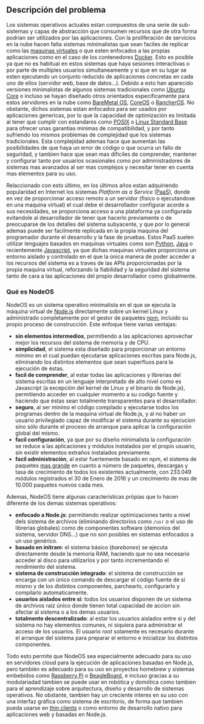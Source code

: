 ## Descripción del problema

Los sistemas operativos actuales estan compuestos de una serie de sub-sistemas y
capas de abstracción que consumen recursos que de otra forma podrian ser
utilizados por las aplicaciones. Con la proliferación de servicios en la nube
hacen falta sistemas minimalistas que sean faciles de replicar como las
[maquinas virtuales](https://es.wikipedia.org/wiki/Máquina_virtual) o que esten
enfocados a las propias aplicaciones como en el caso de los contenedores
[Docker](https://www.docker.com). Esto es posible ya que no es habitual en estos
sistemas que haya sesiones interactivas o por parte de multiples usuarios
simultaneamente y si que en su lugar se esten ejecutando un conjunto reducido de
aplicaciones concretas en cada uno de ellos (servidor web, base de datos...).
Debido a esto han aparecido versiones minimalistas de algunos sistemas
tradicionales como [Ubuntu Core](https://developer.ubuntu.com/en/snappy) o
incluso se hayan diseñado otros orientados especificamente para estos servidores
en la nube como [BareMetal OS](http://www.returninfinity.com/baremetal.html),
[CoreOS](https://coreos.com) o [RancherOS](http://rancher.com/rancher-os).
No obstante, dichos sistemas estan enfocados para ser usados por aplicaciones
genericas, por lo que la capacidad de optimización es limitada al tener que
cumplir con estandares como [POSIX](https://es.wikipedia.org/wiki/POSIX) o
[Linux Standard Base](http://www.linuxfoundation.org/collaborate/workgroups/lsb)
para ofrecer unas garantias minimas de compatibilidad, y por tanto sufriendo los
mismos problemas de complejidad que los sistemas tradicionales. Esta complejidad
ademas hace que aumentan las posibilidades de que haya un error de código o que
ocurra un fallo de seguridad, y tambien hace que sean mas dificiles de
comprender, mantener y configurar tanto por usuarios ocasionales como por
administradores de sistemas mas avanzados al ser mas complejos y necesitar tener
en cuenta mas elementos para su uso.

Relaccionado con esto último, en los últimos años estan adquiriendo popularidad
en Internet los sistemas *Platform as a Service*
([PaaS](https://en.wikipedia.org/wiki/Platform_as_a_service)), donde en vez de
proporcionar acceso remoto a un servidor (fisico o ejecutandose en una maquina
virtual) el cual debe el desarrollador configurar acorde a sus necesidades, se
proporciona acceso a una plataforma ya configurada evitandole al desarrollador
de tener que hacerlo previamente o de preocuparse de los detalles del sistema
subyacente, y que por lo general ademas puede ser facilmente replicada en la
propia maquina del programador durante el desarrollo y la fase de pruebas. Estos
PaaS suelen utilizar lenguajes basados en maquinas virtuales como son
[Python](https://www.python.org), [Java](https://www.java.com) o recientemente
[Javascript](https://es.wikipedia.org/wiki/JavaScript), ya que dichas maquinas
virtuales proporciona un entorno aislado y controlado en el que la única manera
de poder acceder a los recursos del sistema es a traves de las APIs
proporcionadas por la propia maquina virtual, reforzando la fiabilidad y la
seguridad del sistema tanto de cara a las aplicaciones del propio desarrollador
como globalmente.

### Qué es NodeOS

NodeOS es un sistema operativo minimalista en el que se ejecuta la máquina
virtual de [Node.js](https://nodejs.org) directamente sobre un kernel Linux y
administrado completamente por el gestor de paquetes [npm](https://www.npmjs.org),
incluido su propio proceso de construcción. Este enfoque tiene varias ventajas:

* **sin elementos intermedios**, permitiendo a las aplicaciones aprovechar mejor
  los recursos del sistema de memoria y de CPU.
* **simplicidad**, el sistema esta diseñado para proporcionar un entorno mínimo
  en el cual puedan ejecutarse aplicaciones escritas para Node.js, eliminando
  los distintos elementos que sean superfluos para la ejecución de éstas.
* **facil de comprender**, al estar todas las aplicaciones y librerias del
  sistema escritas en un lenguaje interpretado de alto nivel como es Javascript
  (a excepción del kernel de Linux y el binario de Node.js), permitiendo
  acceder en cualquier momento a su codigo fuente y haciendo que éstas sean
  totalmente transparentes para el desarrollador.
* **seguro**, al ser minimo el código compilado y ejecutarse todos los programas
  dentro de la maquina virtual de Node.js, y al no haber un usuario privilegiado
  capaz de modificar el sistema durante su ejecucion sino sólo durante el
  proceso de arranque para aplicar la configuración global del mismo.
* **facil configuración**, ya que por su diseño minimalista la configuración se
  reduce a las aplicaciones y módulos instalados por el propio usuario, sin
  existir elementos extraños instalados previamente.
* **facil administración**, al estar fuertemente basado en npm, el sistema de
  paquetes [mas grande](http://blog.npmjs.org/post/120036339840/npm-weekly-18)
  en cuanto a número de paquetes, descargas y tasa de crecimiento de todos los
  existentes actualmente, con 233.049 módulos registrados el 30 de Enero de 2016
  y un crecimiento de mas de 10.000 paquetes nuevos cada mes.

Ademas, NodeOS tiene algunas caracteristicas própias que lo hacen diferente de
los demas sistemas operativos:

* **enfocado a Node.js**: permitiendo realizar optimizaciones tanto a nivel dels
  sistema de archivos (eliminando directorios como `/usr` o el uso de librerias
  globales) como de componentes software (demonios del sistema, servidor DNS...)
  que no son posibles en sistemas enfocados a un uso genérico.
* **basado en initram**: el sistema básico (*barebones*) se ejecuta directamente
  desde la memoria RAM, haciendo que no sea necesario acceder al disco para
  utilizarlos y por tanto incrementando el rendimiento del sistema.
* **sistema de construcción integrado**: el sistema de construcción se encarga
  con un único comando de descargar el código fuente de si mismo y de los
  distintos componentes, parchearlo, configurarlo y compilarlo automaticamente.
* **usuarios aislados entre si**: todos los usuarios disponen de un sistema de
  archivos raíz único donde tienen total capacidad de accion sin afectar al
  sistema o a los demas usuarios.
* **totalmente descentralizado**: al estar los usuarios aislados entre si y del
  sistema no hay elementos comunes, ni siquiera para administrar el acceso de
  los usuarios. El usuario *root* solamente es necesario durante el arranque del
  sistema para preparar el entorno e inicializar los distintos componentes.

Todo esto permite que NodeOS sea especialmente adecuado para su uso en
servidores cloud para la ejecución de aplicaciones basadas en Node.js, pero
también es adecuado para su uso en proyectos homebrew y sistemas embebidos como
[Raspberry Pi](https://raspberrypi.org) o [BeagleBoard](http://beagleboard.org),
e incluso gracias a su modulariadad tambien se puede usar en robótica y domótica
como tambien para el aprendizaje sobre arquitectura, diseño y desarrollo de
sistemas operativos. No obstante, tambien hay un creciente interes en su uso con
una interfaz gráfica como sistema de escritorio, de forma que tambien pueda
usarse en [thin clients](https://es.wikipedia.org/wiki/Cliente_liviano) o como
entorno de desarrollo nativo para aplicaciones web y basadas en Node.js.
